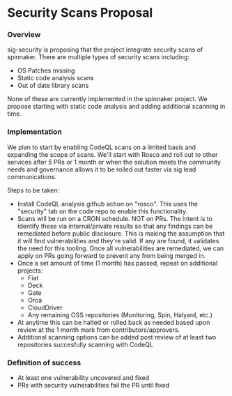 # Security Scans Proposal
### Overview
sig-security is proposing that the project integrate security scans of spinnaker.  There are multiple types of security scans including:
* OS Patches missing
* Static code analysis scans
* Out of date library scans

None of these are currently implemented in the spinnaker project.  We propose starting with static code analysis and adding additional scanning in time.

### Implementation
We plan to start by enabling CodeQL scans on a limited basis and expanding the scope of scans.  We'll start with Rosco
and roll out to other services after 5 PRs or 1 month or when the solution
meets the community needs and governance allows it to be rolled out faster via sig lead communications.

Steps to be taken:
* Install CodeQL analysis github action on "rosco".  This uses the "security" tab on the code repo to enable this functionality.
* Scans will be run on a CRON schedule.  NOT on PRs.  The intent is to identify these via internal/private results so that
any findings can be remediated before public disclosure.  This is making the assumption that it will find vulnerabilities
and they're valid.  If any are found, it validates the need for this tooling.  Once all vulnerabilities are remediated,
we can apply on PRs going forward to prevent any from being merged in.
* Once a set amount of time (1 month) has passed, repeat on additional projects:
  * Fiat
  * Deck
  * Gate
  * Orca
  * CloudDriver
  * Any remaining OSS repositories (Monitoring, Spin, Halyard, etc.)
* At anytime this can be halted or rolled back as needed based upon review at the 1 month mark from contributors/approvers.
* Additional scanning options can be added post review of at least two repositories succesfully scanning with CodeQL

### Definition of success
* At least one vulnerability uncovered and fixed
* PRs with security vulnerabilities fail the PR until fixed

